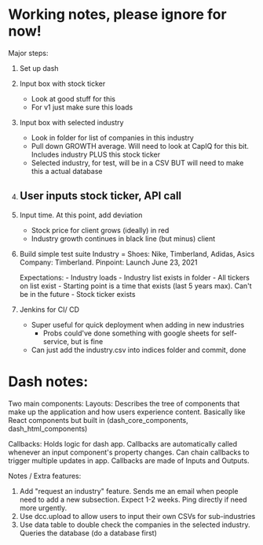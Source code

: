 # Working notes, please ignore for now!

Major steps:
1. Set up dash

2. Input box with stock ticker
    - Look at good stuff for this 
    - For v1 just make sure this loads 

3. Input box with selected industry 
    - Look in folder for list of companies in this industry 
    - Pull down GROWTH average. Will need to look at CapIQ for this bit. Includes industry PLUS this stock ticker
    - Selected industry, for test, will be in a CSV BUT will need to make this a actual database 

4. User inputs stock ticker, API call 
    - 

5. Input time. At this point, add deviation 
    - Stock price for client grows (ideally) in red
    - Industry growth continues in black line (but minus) client 

6. Build simple test suite 
    Industry = Shoes: Nike, Timberland, Adidas, Asics
    Company: Timberland. 
    Pinpoint: Launch June 23, 2021  

    Expectations:
        - Industry loads
            - Industry list exists in folder 
            - All tickers on list exist 
        - Starting point is a time that exists (last 5 years max). Can't be in the future
        - Stock ticker exists 

7. Jenkins for CI/ CD
    - Super useful for quick deployment when adding in new industries
        - Probs could've done something with google sheets for self-service, 
        but is fine 
    - Can just add the industry.csv into indices folder and commit, done 


# Dash notes:

Two main components:
Layouts: Describes the tree of components that make up the application and how users experience content. Basically like React components but built in (dash_core_components, dash_html_components) 

Callbacks: Holds logic for dash app. Callbacks are automatically called whenever an input component's property changes. Can chain callbacks to trigger multiple updates in app. Callbacks are made of Inputs and Outputs. 


Notes / Extra features:
1. Add "request an industry" feature. Sends me an email
when people need to add a new subsection. Expect 1-2 weeks. 
Ping directly if need more urgently. 
2. Use dcc.upload to allow users to input their own CSVs for sub-industries 
3. Use data table to double check the companies in the selected industry. Queries the database (do a database first)



